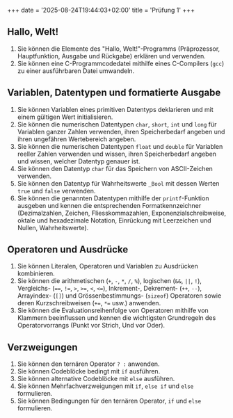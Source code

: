 +++
date = '2025-08-24T19:44:03+02:00'
title = 'Prüfung 1'
+++

## Hallo, Welt!

1. Sie können die Elemente des "Hallo, Welt!"-Programms (Präprozessor, Hauptfunktion, Ausgabe und Rückgabe) erklären und verwenden.
2. Sie können eine C-Programmcodedatei mithilfe eines C-Compilers (`gcc`) zu einer ausführbaren Datei umwandeln.

## Variablen, Datentypen und formatierte Ausgabe

1. Sie können Variablen eines primitiven Datentyps deklarieren und mit einem gültigen Wert initialisieren.
2. Sie können die numerischen Datentypen `char`, `short`, `int` und `long` für Variablen ganzer Zahlen verwenden, ihren Speicherbedarf angeben und ihren ungefähren Wertebereich angeben.
3. Sie können die numerischen Datentypen `float` und `double` für Variablen reeller Zahlen verwenden und wissen, ihren Speicherbedarf angeben und wissen, welcher Datentyp genauer ist.
4. Sie können den Datentyp `char` für das Speichern von ASCII-Zeichen verwenden.
5. Sie können den Datentyp für Wahrheitswerte `_Bool` mit dessen Werten `true` und `false` verwenden. 
6. Sie können die genannten Datentypen mithilfe der `printf`-Funktion ausgeben und kennen die entsprechenden Formatkennzeichner (Dezimalzahlen, Zeichen, Fliesskommazahlen, Exponenzialschreibweise, oktale und hexadezimale Notation, Einrückung mit Leerzeichen und Nullen, Wahrheitswerte).

## Operatoren und Ausdrücke

1. Sie können Literalen, Operatoren und Variablen zu Ausdrücken kombinieren.
1. Sie können die arithmetischen (`+`, `-`, `*`, `/`, `%`), logischen (`&&`, `||`, `!`), Vergleichs- (`==`, `!=`, `>`, `>=`, `<`, `<=`), Inkrement-, Dekrement- (`++`, `--`), Arrayindex- (`[]`) und Grössenbestimmungs- (`sizeof`) Operatoren sowie deren Kurzschreibweisen (`+=`, `*=` usw.) anwenden.
1. Sie können die Evaluationsreihenfolge von Operatoren mithilfe von Klammern beeinflussen und kennen die wichtigsten Grundregeln des Operatorvorrangs (Punkt vor Strich, Und vor Oder).

## Verzweigungen

1. Sie können den ternären Operator `? :` anwenden.
1. Sie können Codeblöcke bedingt mit `if` ausführen.
1. Sie können alternative Codeblöcke mit `else` ausführen.
1. Sie können Mehrfachverzweigungen mit `if`, `else if` und `else` formulieren.
1. Sie können Bedingungen für den ternären Operator, `if` und `else` formulieren.
